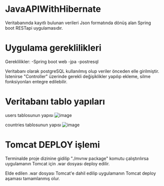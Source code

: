 # JavaAPIWithHibernate
 Veritabanında kayıtlı bulunan verileri Json formatında dönüş alan Spring boot RESTapi uygulamasıdır.
 
 # Uygulama gereklilikleri
 
 Gereklilikler:
 -Spring boot web
 -jpa
 -postresql
 
 Veritabanı olarak postgreSQL kullanılmış olup veriler önceden elle girilmiştir. İstenirse "Controller" üzerinde gerekli değişiklikler yapılıp ekleme, silme fonksiyonları entegre edilebilir.
 
 # Veritabanı tablo yapıları
 
users tablosunun yapısı 
 ![image](https://user-images.githubusercontent.com/17264859/156495052-1c228e09-d8fb-4e3f-b759-cf13b3ddd6f3.png)
 

countries tablosunun yapısı
![image](https://user-images.githubusercontent.com/17264859/156495115-12ca1828-74c9-4b58-95fc-c1857df88f01.png)


# Tomcat DEPLOY işlemi
 
 Terminalde proje dizinine gidilip "./mvnw package" komutu çalıştırılırsa uygulamanın Tomcat için .war dosyası deploy edilir.
 
 Elde edilen .war dosyası Tomcat'e dahil edilip uygulamanın Tomcat deploy aşaması tamamlanmış olur.
